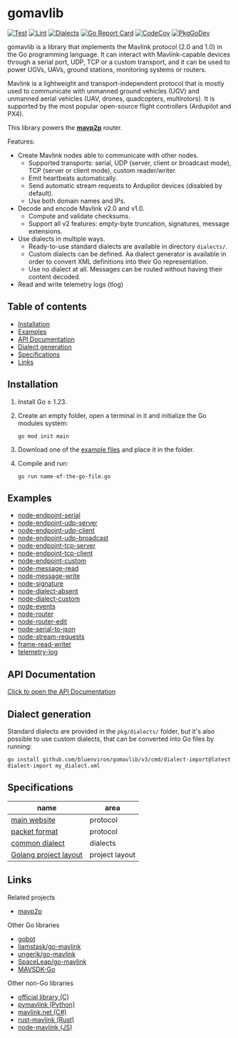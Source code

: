 # gomavlib

[![Test](https://github.com/bluenviron/gomavlib/actions/workflows/test.yml/badge.svg)](https://github.com/bluenviron/gomavlib/actions/workflows/test.yml)
[![Lint](https://github.com/bluenviron/gomavlib/actions/workflows/lint.yml/badge.svg)](https://github.com/bluenviron/gomavlib/actions/workflows/lint.yml)
[![Dialects](https://github.com/bluenviron/gomavlib/actions/workflows/dialects.yml/badge.svg)](https://github.com/bluenviron/gomavlib/actions/workflows/dialects.yml)
[![Go Report Card](https://goreportcard.com/badge/github.com/bluenviron/gomavlib)](https://goreportcard.com/report/github.com/bluenviron/gomavlib)
[![CodeCov](https://codecov.io/gh/bluenviron/gomavlib/branch/main/graph/badge.svg)](https://app.codecov.io/gh/bluenviron/gomavlib/tree/main)
[![PkgGoDev](https://pkg.go.dev/badge/github.com/bluenviron/gomavlib/v3)](https://pkg.go.dev/github.com/bluenviron/gomavlib/v3#pkg-index)

gomavlib is a library that implements the Mavlink protocol (2.0 and 1.0) in the Go programming language. It can interact with Mavlink-capable devices through a serial port, UDP, TCP or a custom transport, and it can be used to power UGVs, UAVs, ground stations, monitoring systems or routers.

Mavlink is a lightweight and transport-independent protocol that is mostly used to communicate with unmanned ground vehicles (UGV) and unmanned aerial vehicles (UAV, drones, quadcopters, multirotors). It is supported by the most popular open-source flight controllers (Ardupilot and PX4).

This library powers the [**mavp2p**](https://github.com/bluenviron/mavp2p) router.

Features:

* Create Mavlink nodes able to communicate with other nodes.
  * Supported transports: serial, UDP (server, client or broadcast mode), TCP (server or client mode), custom reader/writer.
  * Emit heartbeats automatically.
  * Send automatic stream requests to Ardupilot devices (disabled by default).
  * Use both domain names and IPs.
* Decode and encode Mavlink v2.0 and v1.0.
  * Compute and validate checksums.
  * Support all v2 features: empty-byte truncation, signatures, message extensions.
* Use dialects in multiple ways.
  * Ready-to-use standard dialects are available in directory `dialects/`.
  * Custom dialects can be defined. Aa dialect generator is available in order to convert XML definitions into their Go representation.
  * Use no dialect at all. Messages can be routed without having their content decoded.
* Read and write telemetry logs (tlog)

## Table of contents

* [Installation](#installation)
* [Examples](#examples)
* [API Documentation](#api-documentation)
* [Dialect generation](#dialect-generation)
* [Specifications](#specifications)
* [Links](#links)

## Installation

1. Install Go &ge; 1.23.

2. Create an empty folder, open a terminal in it and initialize the Go modules system:

   ```
   go mod init main
   ```

3. Download one of the [example files](#examples) and place it in the folder.

4. Compile and run:

   ```
   go run name-of-the-go-file.go
   ```

## Examples

* [node-endpoint-serial](examples/node-endpoint-serial/main.go)
* [node-endpoint-udp-server](examples/node-endpoint-udp-server/main.go)
* [node-endpoint-udp-client](examples/node-endpoint-udp-client/main.go)
* [node-endpoint-udp-broadcast](examples/node-endpoint-udp-broadcast/main.go)
* [node-endpoint-tcp-server](examples/node-endpoint-tcp-server/main.go)
* [node-endpoint-tcp-client](examples/node-endpoint-tcp-client/main.go)
* [node-endpoint-custom](examples/node-endpoint-custom/main.go)
* [node-message-read](examples/node-message-read/main.go)
* [node-message-write](examples/node-message-write/main.go)
* [node-signature](examples/node-signature/main.go)
* [node-dialect-absent](examples/node-dialect-absent/main.go)
* [node-dialect-custom](examples/node-dialect-custom/main.go)
* [node-events](examples/node-events/main.go)
* [node-router](examples/node-router/main.go)
* [node-router-edit](examples/node-router-edit/main.go)
* [node-serial-to-json](examples/node-serial-to-json/main.go)
* [node-stream-requests](examples/node-stream-requests/main.go)
* [frame-read-writer](examples/frame-read-writer/main.go)
* [telemetry-log](examples/telemetry-log/main.go)

## API Documentation

[Click to open the API Documentation](https://pkg.go.dev/github.com/bluenviron/gomavlib/v3#pkg-index)

## Dialect generation

Standard dialects are provided in the `pkg/dialects/` folder, but it's also possible to use custom dialects, that can be converted into Go files by running:

```
go install github.com/bluenviron/gomavlib/v3/cmd/dialect-import@latest
dialect-import my_dialect.xml
```

## Specifications

|name|area|
|----|----|
|[main website](https://mavlink.io/en/)|protocol|
|[packet format](https://mavlink.io/en/guide/serialization.html)|protocol|
|[common dialect](https://github.com/mavlink/mavlink/blob/master/message_definitions/v1.0/common.xml)|dialects|
|[Golang project layout](https://github.com/golang-standards/project-layout)|project layout|

## Links

Related projects

* [mavp2p](https://github.com/bluenviron/mavp2p)

Other Go libraries

* [gobot](https://github.com/hybridgroup/gobot/tree/master/platforms/mavlink)
* [liamstask/go-mavlink](https://github.com/liamstask/go-mavlink)
* [ungerik/go-mavlink](https://github.com/ungerik/go-mavlink)
* [SpaceLeap/go-mavlink](https://github.com/SpaceLeap/go-mavlink)
* [MAVSDK-Go](https://github.com/mavlink/MAVSDK-Go)

Other non-Go libraries

* [official library (C)](https://github.com/mavlink/c_library_v2)
* [pymavlink (Python)](https://github.com/ArduPilot/pymavlink)
* [mavlink.net (C#)](https://github.com/asvol/mavlink.net)
* [rust-mavlink (Rust)](https://github.com/3drobotics/rust-mavlink)
* [node-mavlink (JS)](https://github.com/omcaree/node-mavlink)
